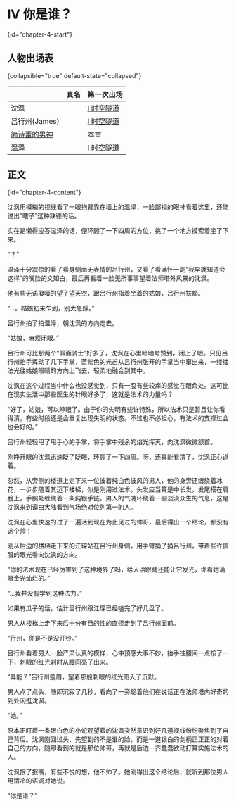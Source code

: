 # IV 你是谁？ 
{id="chapter-4-start"}
## 人物出场表 
{collapsible="true" default-state="collapsed"}

|                 | 真名 | 第一次出场                               |
|-----------------|----|-------------------------------------|
| 沈沨              |    | [I 时空隧道](I-时空隧道.md#chapter-1-start) |
| 吕行州(James)      |    | [I 时空隧道](I-时空隧道.md#chapter-1-start) |
| [简诗蕾的男神](彩蛋.md) |    | 本章                                  |
| 温泽              |    | [I 时空隧道](I-时空隧道.md#chapter-1-start) |

## 正文
{id="chapter-4-content"}

沈沨用模糊的视线看了一眼抱臂靠在墙上的温泽，一脸鄙视的眼神看着这里，还能说出“瞎子”这种缺德的话。

实在是懒得应答温泽的话，便环顾了一下四周的方位，挑了一个地方摸索着坐了下来。

“？”

温泽十分震惊的看了看身侧面无表情的吕行州，又看了看满怀一副“我早就知道会这样”的嘴脸的文知白，最后再看着一脸无所事事望着法师塔外风景的沈沨。

他有些无语凝噎的望了望天空，跟吕行州指着坐着的姑娘，吕行州扶额。

“…。姑娘初来乍到，别太急躁。”

吕行州拍了拍温泽，朝沈沨的方向走去。

“姑娘，麻烦闭眼。”

吕行州可比那两个“假面骑士”好多了，沈沨在心里暗暗夸赞到，闭上了眼。只见吕行州抬手挥动了几下手掌，蓝紫色的光芒从吕行州张开的手掌当中窜出来，一缕缕法光往姑娘眼睛的方向上飞去，轻柔地融合到其中。

沈沨在这个过程当中什么也没感觉到，只有一股有些较痒的感觉在眼角处。这可比在现实生活中那些医生的针眼好多了，这就是法术的力量吗？

“好了，姑娘，可以睁眼了。由于你的失明有些许特殊，所以法术只是暂且让你看得清，有些时段还是会重复出现失明的状态。不过也不必担心，有法术的支撑过会也会好的。”

吕行州轻轻甩了甩手心的手掌，将手掌中残余的焰光挥灭，向沈沨微微颔首。

刚睁开眼的沈沨迅速眨了眨眼，环顾了一下四周。呀，还真能看清了，沈沨正心道着。

忽然，从旁侧的楼道上走下来一位披着纯白色披风的男人，他的身旁还缠绕着冰花，一步步随着其迈下楼梯，似是刚用过法术。头发应当算是中长发，发尾搭在肩膀上，手腕处缠绕着一条纯银手链。男人的气魄环绕着一副淡漠众生的气息，这是沈沨来到谟白大陆看到气场绝对位列第一的人。

沈沨在心里快速的过了一遍活到现在为止见过的帅哥，最后得出一个结论，都没有这个帅！

刚从后边的楼梯走下来的江琛站在吕行州身侧，用手臂捅了捅吕行州，带着些许佩服的眼光看向沈沨的方向。

“你的法术现在已经厉害到了这种境界了吗，给人治眼睛还能让它发光，你看她满眼金光灿烂的。”

“…我并没有学到这种法力。”

如果有瓜子的话，估计吕行州跟江琛已经嗑完了好几盘了。

男人从楼梯上走下来后十分有目的性的直径走到了吕行州面前。

“行州，你是不是没开铃。”

吕行州看着男人一脸严肃认真的模样，心中预感大事不妙，抬手往腰间一点按了一下，刺眼的红光刹时从腰间亮了出来。

“异能？”吕行州蹙眉，望着那般刺眼的红光陷入了沉默。

男人点了点头，随即沉寂了几秒，看向了一旁趁着他们在说话正在法师塔内好奇的到处闲逛沈沨。

“她。”

原本正盯着一条银白色的小蛇观望着的沈沨突然意识到好几道视线纷纷聚焦到了自己背后。沈沨刚回过头，先望到的不是谁的脸，而是一道银白的剑柄正正正的对着自己的方向，随即看到的就是那位帅哥，再就是后边一齐蠢蠢欲动打算实施法术的人。

沈沨抿了抿嘴，有些不悦的想，他不帅了。她刚得出这个结论后，就听到那位男人用清冷的语调对她说。

“你是谁？”


<include from="general-libs.md" element-id="seealso-general"/>
